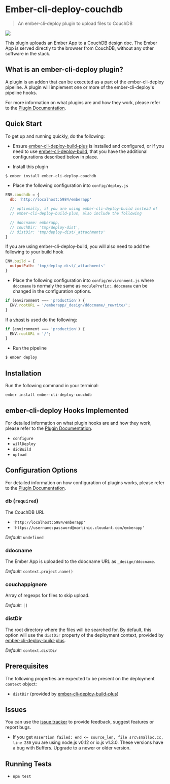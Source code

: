# Ember-cli-deploy-couchdb

> An ember-cli-deploy plugin to upload files to CouchDB

[![](https://ember-cli-deploy.github.io/ember-cli-deploy-version-badges/plugins/ember-cli-deploy-couchdb.svg)](http://ember-cli-deploy.github.io/ember-cli-deploy-version-badges/)

This plugin uploads an Ember App to a CouchDB design doc. The Ember App is served directly to the browser from CouchDB, without any other software in the stack.

## What is an ember-cli-deploy plugin?

A plugin is an addon that can be executed as a part of the ember-cli-deploy pipeline. A plugin will implement one or more of the ember-cli-deploy's pipeline hooks.

For more information on what plugins are and how they work, please refer to the [Plugin Documentation][1].

## Quick Start

To get up and running quickly, do the following:

- Ensure [ember-cli-deploy-build-plus][2] is installed and configured, or if you need to use [ember-cli-deploy-build][5], that you have the additional configurations described below in place.

- Install this plugin

```bash
$ ember install ember-cli-deploy-couchdb
```

- Place the following configuration into `config/deploy.js`

```javascript
ENV.couchdb = {
  db: 'http://localhost:5984/emberapp'

  // optionally, if you are using ember-cli-deploy-build instead of
  // ember-cli-deploy-build-plus, also include the following

  // ddocname: emberapp,
  // couchDir: 'tmp/deploy-dist',
  // distDir: 'tmp/deploy-dist/_attachments'
}
```

If you are using ember-cli-deploy-build, you will also need to add the following to your build hook
```javascript
ENV.build = {
  outputPath: 'tmp/deploy-dist/_attachments'
}
```

- Place the following configuration into `config/environment.js` where `ddocname` is normaly the same as `modulePrefix:`. `ddocname` can be changed in the configuration options.

```javascript
if (environment === 'production') {
  ENV.rootURL = '/emberapp/_design/ddocname/_rewrite/';
}
```

If a [vhost][3] is used do the following:

```javascript
if (environment === 'production') {
  ENV.rootURL = '/';
}
```

- Run the pipeline

```bash
$ ember deploy
```

## Installation
Run the following command in your terminal:

```bash
ember install ember-cli-deploy-couchdb
```

## ember-cli-deploy Hooks Implemented

For detailed information on what plugin hooks are and how they work, please refer to the [Plugin Documentation][1].

- `configure`
- `willDeploy`
- `didBuild`
- `upload`

## Configuration Options

For detailed information on how configuration of plugins works, please refer to the [Plugin Documentation][1].

### db (`required`)

The CouchDB URL
 - `'http://localhost:5984/emberapp'`
 - `'https://username:password@martinic.cloudant.com/emberapp'`

*Default:* `undefined`

### ddocname

The Ember App is uploaded to the ddocname URL as `_design/ddocname`.

*Default:* `context.project.name()`

### couchappignore

Array of regexps for files to skip upload.

*Default:* `[]`

### distDir

The root directory where the files will be searched for. By default, this option will use the `distDir` property of the deployment context, provided by [ember-cli-deploy-build-plus][2].

*Default:* `context.distDir`

## Prerequisites

The following properties are expected to be present on the deployment `context` object:

- `distDir`      (provided by [ember-cli-deploy-build-plus][2])

## Issues

You can use the [issue tracker][4] to provide feedback, suggest features or report bugs.

- If you get `Assertion failed: end <= source_len, file src\smalloc.cc, line 280` you are using node.js v0.12 or io.js v1.3.0. These  versions have a bug with Buffers. Upgrade to a newer or older version.

## Running Tests

- `npm test`

[1]: http://ember-cli.github.io/ember-cli-deploy/plugins "Plugin Documentation"
[2]: https://github.com/martinic/ember-cli-deploy-build-plus "ember-cli-deploy-build-plus"
[3]: https://wiki.apache.org/couchdb/Virtual_Hosts "vhost"
[4]: https://github.com/martinic/ember-cli-deploy-couchdb/issues "issue tracker"
[5]: https://github.com/ember-cli-deploy/ember-cli-deploy-build "ember-cli-deploy-build"
